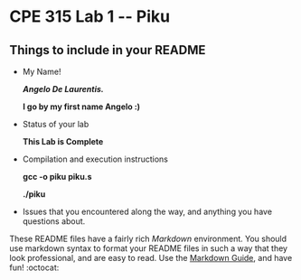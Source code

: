 # CPE 315 Lab 1 -- Piku

## Things to include in your README

* My Name!

   ***Angelo De Laurentis.***

   **I go by my first name Angelo :)**

* Status of your lab

   **This Lab is Complete**

* Compilation and execution instructions

  **gcc -o piku piku.s**

  **./piku**

* Issues that you encountered along the way, and anything you have questions about.

These README files have a fairly rich _Markdown_ environment. You should use
markdown syntax to format your README files in such a way that they look
professional, and are easy to read. Use the 
[Markdown Guide](https://guides.github.com/features/mastering-markdown/), and
have fun! :octocat:

